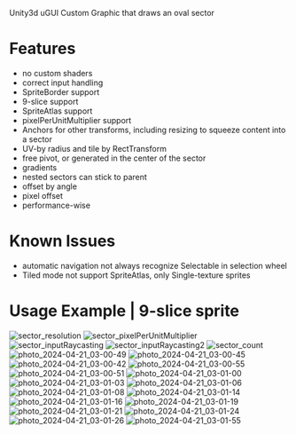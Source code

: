 Unity3d uGUI Custom Graphic that draws an oval sector

# Features
- no custom shaders
- correct input handling
- SpriteBorder support
- 9-slice support
- SpriteAtlas support
- pixelPerUnitMultiplier support
- Anchors for other transforms, including resizing to squeeze content into a sector
- UV-by radius and tile by RectTransform
- free pivot, or generated in the center of the sector
- gradients
- nested sectors can stick to parent
- offset by angle
- pixel offset
- performance-wise
# Known Issues
- automatic navigation not always recognize Selectable in selection wheel
- Tiled mode not support SpriteAtlas, only Single-texture sprites
# Usage Example | 9-slice sprite
![sector_resolution](https://github.com/mitay-walle/com.mitay-walle.ui-graphic-sector/assets/5578552/8e77b83f-3c27-49b0-aa49-00e3eb194d18)
![sector_pixelPerUnitMultiplier](https://github.com/mitay-walle/com.mitay-walle.ui-graphic-sector/assets/5578552/d77aa3e0-4341-44a3-99c5-f1af5514a5f8)
![sector_inputRaycasting](https://github.com/mitay-walle/com.mitay-walle.ui-graphic-sector/assets/5578552/ae14bc8e-c446-42ae-9b74-637d78afef04)
![sector_inputRaycasting2](https://github.com/mitay-walle/com.mitay-walle.ui-graphic-sector/assets/5578552/59ad93b4-cb71-4389-ad0b-8965fe8fbbdf)
![sector_count](https://github.com/mitay-walle/com.mitay-walle.ui-graphic-sector/assets/5578552/4c1a544c-32e0-452e-bec7-c9cfd1ff90f4)
![photo_2024-04-21_03-00-49](https://github.com/mitay-walle/com.mitay-walle.ui-graphic-sector/assets/5578552/9edace04-0f86-4fee-8e9f-28c16e51694c)
![photo_2024-04-21_03-00-45](https://github.com/mitay-walle/com.mitay-walle.ui-graphic-sector/assets/5578552/c90f39c6-1723-4dd1-8442-d10c77d8d580)
![photo_2024-04-21_03-00-42](https://github.com/mitay-walle/com.mitay-walle.ui-graphic-sector/assets/5578552/b1c6d39a-73c3-4ea3-b7f6-3aef41406c65)
![photo_2024-04-21_03-00-55](https://github.com/mitay-walle/com.mitay-walle.ui-graphic-sector/assets/5578552/ddb2f28d-e5e7-47c3-b071-2df24438c896)
![photo_2024-04-21_03-00-51](https://github.com/mitay-walle/com.mitay-walle.ui-graphic-sector/assets/5578552/57a64d73-89e4-4392-b98a-4b3f88267122)
![photo_2024-04-21_03-01-00](https://github.com/mitay-walle/com.mitay-walle.ui-graphic-sector/assets/5578552/a218976e-2d6d-4997-9c52-235971e18b60)
![photo_2024-04-21_03-01-03](https://github.com/mitay-walle/com.mitay-walle.ui-graphic-sector/assets/5578552/1e24106d-b77e-434c-87ff-ca9a3072c6c3)
![photo_2024-04-21_03-01-06](https://github.com/mitay-walle/com.mitay-walle.ui-graphic-sector/assets/5578552/b1bfc807-5261-4d4c-ab05-20398b3cdb98)
![photo_2024-04-21_03-01-08](https://github.com/mitay-walle/com.mitay-walle.ui-graphic-sector/assets/5578552/70e66e04-5ce5-49b1-a23d-a04de8ae7033)
![photo_2024-04-21_03-01-14](https://github.com/mitay-walle/com.mitay-walle.ui-graphic-sector/assets/5578552/fa8ee8bc-86c5-45c3-a32a-fc8f92fca713)
![photo_2024-04-21_03-01-16](https://github.com/mitay-walle/com.mitay-walle.ui-graphic-sector/assets/5578552/f0f6342d-a8f7-46c5-bd5d-b0e45469bf65)
![photo_2024-04-21_03-01-19](https://github.com/mitay-walle/com.mitay-walle.ui-graphic-sector/assets/5578552/5cd5adfb-4716-4f4d-9f6b-a801242c7adc)
![photo_2024-04-21_03-01-21](https://github.com/mitay-walle/com.mitay-walle.ui-graphic-sector/assets/5578552/3c45bb2f-40a9-47f5-998c-d74dfd8d3633)
![photo_2024-04-21_03-01-24](https://github.com/mitay-walle/com.mitay-walle.ui-graphic-sector/assets/5578552/1ca10daf-6ce3-4b09-ab40-8694c4067349)
![photo_2024-04-21_03-01-26](https://github.com/mitay-walle/com.mitay-walle.ui-graphic-sector/assets/5578552/207c0de8-e732-4181-a6ff-2f2e3b1309e8)
![photo_2024-04-21_03-01-55](https://github.com/mitay-walle/com.mitay-walle.ui-graphic-sector/assets/5578552/5614409a-c5ee-4f4e-a449-2f42f0b1fff3)

